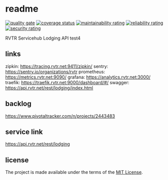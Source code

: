 # readme

[![quality gate](https://sonarcloud.io/api/project_badges/measure?project=revature-devops-prep-2020_challenge3-ld-rvtrx-api-lodging&metric=alert_status)](https://sonarcloud.io/dashboard?id=revature-devops-prep-2020_challenge3-ld-rvtrx-api-lodging)
[![coverage status](https://sonarcloud.io/api/project_badges/measure?project=revature-devops-prep-2020_challenge3-ld-rvtrx-api-lodging&metric=coverage)](https://sonarcloud.io/dashboard?id=revature-devops-prep-2020_challenge3-ld-rvtrx-api-lodging)
[![maintainability rating](https://sonarcloud.io/api/project_badges/measure?project=revature-devops-prep-2020_challenge3-ld-rvtrx-api-lodging&metric=sqale_rating)](https://sonarcloud.io/dashboard?id=revature-devops-prep-2020_challenge3-ld-rvtrx-api-lodging)
[![reliability rating](https://sonarcloud.io/api/project_badges/measure?project=revature-devops-prep-2020_challenge3-ld-rvtrx-api-lodging&metric=reliability_rating)](https://sonarcloud.io/dashboard?id=revature-devops-prep-2020_challenge3-ld-rvtrx-api-lodging)
[![security rating](https://sonarcloud.io/api/project_badges/measure?project=revature-devops-prep-2020_challenge3-ld-rvtrx-api-lodging&metric=security_rating)](https://sonarcloud.io/dashboard?id=revature-devops-prep-2020_challenge3-ld-rvtrx-api-lodging)

RVTR Servicehub Lodging API
test4
## links

zipkin: https://tracing.rvtr.net:9411/zipkin/
sentry: https://sentry.io/organizations/rvtr
prometheus: https://metrics.rvtr.net:9090/
grafana: https://analytics.rvtr.net:3000/
traefik: https://traefik.rvtr.net:9000/dashboard/#/
swagger: https://api.rvtr.net/rest/lodging/index.html

## backlog

<https://www.pivotaltracker.com/n/projects/2443483>

## service link

<https://api.rvtr.net/rest/lodging>

## license

The project is made available under the terms of the [MIT License][license_mit].

[license_mit]: https://github.com/rvtr/rvtr-svc-lodging/blob/main/LICENSE 'mit license'
